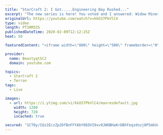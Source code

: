 ```yaml
---
title: "StarCraft 2: I Got.....Engineering Bay Rushed..."
excerpt: "The new series is here! You voted and I answered: Widow Mines & Ravens to Grandmaster has arrived!  #WidowMineRaven #Beastyqt #StarCraft2 #SC2  Feel free to let me know if you have any suggestions for future videos. I hope you guys enjoy this one!  Check out my stream on Twitch if you enjoy my YouTube"
originalUrl: https://youtube.com/watch?v=kkO37PkVlC4
type: video
length: PT30M33S
publishedDateTime: 2020-02-09T12:12:25Z
heat: 50

featuredContent: "<iframe width=\"800\" height=\"500\" frameborder=\"0\" src=\"https://www.youtube.com/embed/kkO37PkVlC4\" allow=\"accelerometer; autoplay; encrypted-media; gyroscope; picture-in-picture\" allowfullscreen></iframe>"

provider:
  name: BeastyqtSC2
  domain: youtube.com

topics:
  - StarCraft 2
  - Terran
tags:
  - Live

images:
  - url: https://i.ytimg.com/vi/kkO37PkVlC4/maxresdefault.jpg
    width: 1280
    height: 720
    isCached: true

secured: "1CT0y/IQz2EczZp2DfBnFFYAbY0EOVI9xv9JWOBHaKrDBhFeqzdnzj8P5mbVAzt4acxSNaqazrQuDnXPo4ZDX+fXiD0yVjPcXdY+NqtRUy9lDHTjYLMCO44KOWiQVOD6ML6joEj8mZnTkzWyFsjG0KJiAJmfN8eUX9uYNUKlEj4H2Do7mtXT5mWaJctkSkyUYES0h03u6kCVvFUi33m+ES5yec5LJDT/DMow6+X7MQyFqkOIZ7OhuGfsahJwRZh18XA/7G9jRBYSab0LJSwpFmoYxtkfqmI9ndYqwS6lJl5I+C+FOM/1Zzi2Ad3EB1Qrg9DQZQ/NnHntTD6oMvReRlGB5w6NY7/XA8d6wOsq+zu9pj28p39t9auJNbuhWSq4bXXUNt5Xkq3AE+McQfHaZi+OkkqweWOQh5w9LHH7A6Y=;1DHUYtyJ45Qn6t/81j3tag=="
---
```


